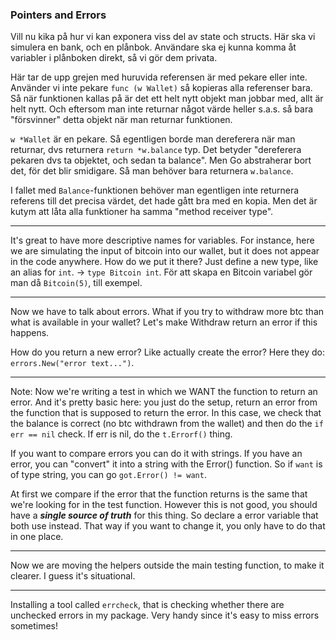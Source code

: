 ### Pointers and Errors

Vill nu kika på hur vi kan exponera viss del av state och structs. Här ska vi simulera en bank, och en plånbok. Användare ska ej kunna komma åt variabler i plånboken direkt, så vi gör dem privata.

Här tar de upp grejen med huruvida referensen är med pekare eller inte. Använder vi inte pekare `func (w Wallet)` så kopieras alla referenser bara. Så när funktionen kallas på är det ett helt nytt objekt man jobbar med, allt är helt nytt. Och eftersom man inte returnar något värde heller s.a.s. så bara "försvinner" detta objekt när man returnar funktionen.

`w *Wallet` är en pekare. Så egentligen borde man dereferera när man returnar, dvs returnera `return *w.balance` typ. Det betyder "dereferera pekaren dvs ta objektet, och sedan ta balance". Men Go abstraherar bort det, för det blir smidigare. Så man behöver bara returnera `w.balance`.

I fallet med `Balance`-funktionen behöver man egentligen inte returnera referens till det precisa värdet, det hade gått bra med en kopia. Men det är kutym att låta alla funktioner ha samma "method receiver type".

---

It's great to have more descriptive names for variables. For instance, here we are simulating the input of bitcoin into our wallet, but it does not appear in the code anywhere. How do we put it there? Just define a new type, like an alias for `int`. -> `type Bitcoin int`. För att skapa en Bitcoin variabel gör man då `Bitcoin(5)`, till exempel. 

---

Now we have to talk about errors. What if you try to withdraw more btc than what is available in your wallet? Let's make Withdraw return an error if this happens.

How do you return a new error? Like actually create the error? Here they do: `errors.New("error text...")`.

---

Note: Now we're writing a test in which we WANT the function to return an error. And it's pretty basic here: you just do the setup, return an error from the function that is supposed to return the error. In this case, we check that the balance is correct (no btc withdrawn from the wallet) and then do the `if err == nil` check. If err is nil, do the `t.Errorf()` thing.

If you want to compare errors you can do it with strings. If you have an error, you can "convert" it into a string with the Error() function. So if `want` is of type string, you can go `got.Error() != want`.

At first we compare if the error that the function returns is the same that we're looking for in the test function. However this is not good, you should have a ***single source of truth*** for this thing. So declare a error variable that both use instead. That way if you want to change it, you only have to do that in one place.

---

Now we are moving the helpers outside the main testing function, to make it clearer. I guess it's situational.

--- 

Installing a tool called `errcheck`, that is checking whether there are unchecked errors in my package. Very handy since it's easy to miss errors sometimes!

